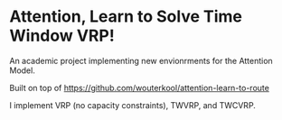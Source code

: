 # Attention, Learn to Solve Time Window VRP!

An academic project implementing new envionrments for the Attention Model. 

Built on top of https://github.com/wouterkool/attention-learn-to-route 

I implement VRP (no capacity constraints), TWVRP, and TWCVRP.
